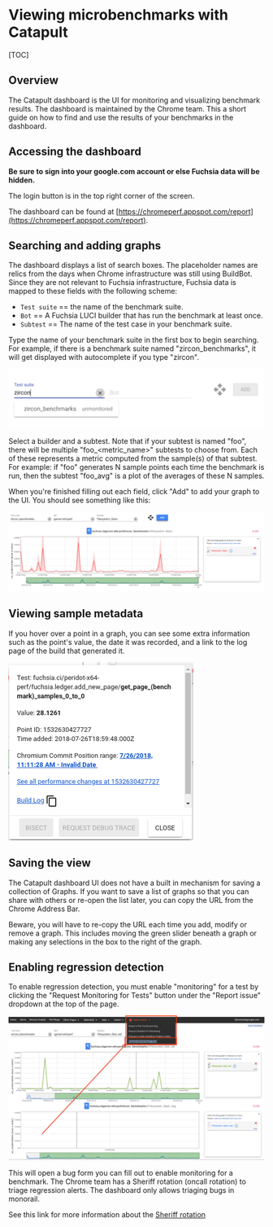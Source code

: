 # Viewing microbenchmarks with Catapult

[TOC]

## Overview

The Catapult dashboard is the UI for monitoring and
visualizing benchmark results. The dashboard is maintained by the Chrome team.
This a short guide on how to find and use the results of your benchmarks
in the dashboard.


## Accessing the dashboard

**Be sure to sign into your google.com account or else Fuchsia data will be hidden.**

The login button is in the top right corner of the screen.

The dashboard can be found at [https://chromeperf.appspot.com/report](https://chromeperf.appspot.com/report).


## Searching and adding graphs

The dashboard displays a list of search boxes.  The placeholder names are relics from the
days when Chrome infrastructure was still using BuildBot.  Since they are not relevant to
Fuchsia infrastructure, Fuchsia data is mapped to these fields with the following scheme:

* `Test suite` == the name of the benchmark suite.
* `Bot` == A Fuchsia LUCI builder that has run the benchmark at least once.
* `Subtest` == The name of the test case in your benchmark suite.

Type the name of your benchmark suite in the first box to begin searching.  For
example, if there is a benchmark suite named "zircon_benchmarks", it will get
displayed with autocomplete if you type "zircon".

![test_suite_example](/docs/images/benchmarking/test_suite_example.png "test_suite_example")

Select a builder and a subtest.  Note that if your subtest is named "foo", there will be
multiple "foo_<metric_name>" subtests to choose from.  Each of these represents a metric
computed from the sample(s) of that subtest.   For example: if "foo" generates N sample
points each time the benchmark is run, then the subtest "foo_avg" is a plot of the
averages of these N samples.

When you're finished filling out each field, click "Add" to add your graph to the UI.
You should see something like this:

![graph_example](/docs/images/benchmarking/graph_example.png "graph_example")


## Viewing sample metadata

If you hover over a point in a graph, you can see some extra information such as the
point's value, the date it was recorded, and a link to the log page of the build that
generated it.

![tooltip_example](/docs/images/benchmarking/tooltip_example.png "tooltip_example")


## Saving the view

The Catapult dashboard UI does not have a built in mechanism for saving a collection
of Graphs.  If you want to save a list of graphs so that you can share with others or
re-open the list later, you can copy the URL from the Chrome Address Bar.

Beware, you will have to re-copy the URL each time you add, modify or remove a graph. This
includes moving the green slider beneath a graph or making any selections in the box to
the right of the graph.


## Enabling regression detection

To enable regression detection, you must enable "monitoring" for a test by clicking the
"Request Monitoring for Tests" button under the "Report issue" dropdown at the top of the
page.

![monitoring_button_example](/docs/images/benchmarking/monitoring_button_example.png "monitoring_button_example")

This will open a bug form you can fill out to enable monitoring for a benchmark. The
Chrome team has a Sheriff rotation (oncall rotation) to triage regression alerts. The
dashboard only allows triaging bugs in monorail.

See this link for more information about the [Sheriff rotation]

[Sheriff rotation]: https://chromium.googlesource.com/chromium/src/+/master/docs/speed/perf_regression_sheriffing.md
